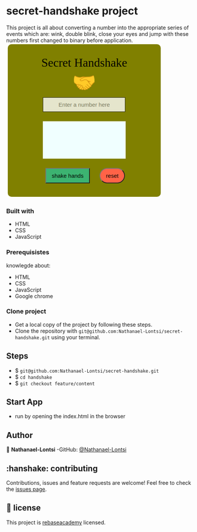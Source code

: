# secret-handshake project
This project is all about converting a number into the appropriate series of events which are: wink, double blink, close your eyes and jump with these numbers first changed to binary before application.
![secret](assets/image/secret.png)
### Built with
- HTML
- CSS
- JavaScript
### Prerequisistes
knowlegde about:
- HTML
- CSS
- JavaScript
- Google chrome
### Clone project
- Get a local copy of the project by following these steps.
- Clone the repository with `git@github.com:Nathanael-Lontsi/secret-handshake.git` using your terminal.
## Steps
- $ `git@github.com:Nathanael-Lontsi/secret-handshake.git`
- $ `cd handshake`
- $ `git checkout feature/content`
## Start App
- run by opening the index.html in the browser
## Author
:bust_in_silhouette: **Nathanael-Lontsi**
-GitHub: [@Nathanael-Lontsi](https://github.com/Nathanael-Lontsi/secret-handshake)
## :hanshake: contributing
Contributions, issues and feature requests are welcome!
Feel free to check the [issues page](https://github.com/Nathanael-Lontsi/secret-handshake/issues).
## :memo: license
This project is [rebaseacademy](./LICENSE) licensed.